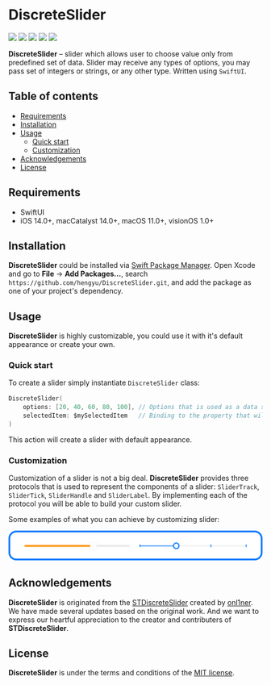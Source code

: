 # DiscreteSlider

![](https://img.shields.io/badge/iOS-14.0%2B-green)
![](https://img.shields.io/badge/macCatalyst-14.0%2B-green)
![](https://img.shields.io/badge/macOS-11.0%2B-green)
![](https://img.shields.io/badge/Swift-5-orange?logo=Swift&logoColor=white)
![](https://img.shields.io/github/last-commit/hengyu/DiscreteSlider)

**DiscreteSlider** – slider which allows user to choose value only from predefined set of data. Slider may receive any types of options, you may pass set of integers or strings, or any other type. Written using `SwiftUI`.

## Table of contents

* [Requirements](#requirements)
* [Installation](#installation)
* [Usage](#usage)
    * [Quick start](#quick-start)
    * [Customization](#customization)
* [Acknowledgements](#acknowledgements)
* [License](#license)

## Requirements

- SwiftUI
- iOS 14.0+, macCatalyst 14.0+, macOS 11.0+, visionOS 1.0+

## Installation

**DiscreteSlider** could be installed via [Swift Package Manager](https://www.swift.org/package-manager/). Open Xcode and go to **File** -> **Add Packages...**, search `https://github.com/hengyu/DiscreteSlider.git`, and add the package as one of your project's dependency.

## Usage

**DiscreteSlider** is highly customizable, you could use it with it's default appearance or create your own.

### Quick start

To create a slider simply instantiate `DiscreteSlider` class:

```swift
DiscreteSlider(
    options: [20, 40, 60, 80, 100], // Options that is used as a data source for the slider.
    selectedItem: $mySelectedItem   // Binding to the property that will store the selected item.
)
```

This action will create a slider with default appearance.

### Customization

Customization of a slider is not a big deal. **DiscreteSlider** provides three protocols that is used to represent the components of a slider: `SliderTrack`, `SliderTick`, `SliderHandle` and `SliderLabel`. By implementing each of the protocol you will be able to build your custom slider.

Some examples of what you can achieve by customizing slider: 

![](Resources/Images/Examples.png)

## Acknowledgements

**DiscreteSlider** is originated from the [STDiscreteSlider](https://github.com/onl1ner/STDiscreteSlider) created by [onl1ner](https://github.com/onl1ner). We have made several updates based on the original work. And we want to express our heartful appreciation to the creator and contributers of **STDiscreteSlider**.

## License

**DiscreteSlider** is under the terms and conditions of the [MIT license](LICENSE).
